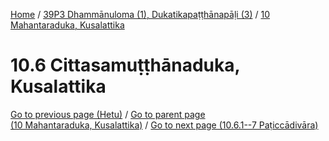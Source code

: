 
[Home](/) / [39P3 Dhammānuloma (1), Dukatikapaṭṭhānapāḷi (3)](../../39P3.md) / [10 Mahantaraduka, Kusalattika](../10.md)

# 10.6 Cittasamuṭṭhānaduka, Kusalattika


[Go to previous page (Hetu)](10.5/10.5.1--7/Paccayacatukka/Hetu.md) / [Go to parent page (10 Mahantaraduka, Kusalattika)](../10.md) / [Go to next page (10.6.1--7 Paṭiccādivāra)](10.6/10.6.1--7.md)


